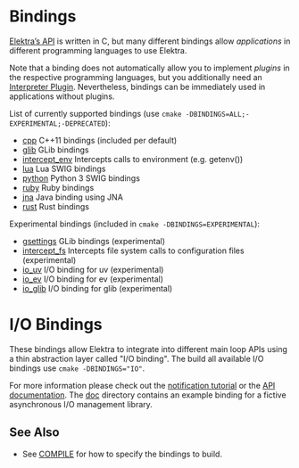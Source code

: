 # Bindings

[Elektra’s API](https://doc.libelektra.org/api/latest/html/) is written in C,
but many different bindings allow _applications_ in different programming languages
to use Elektra.

Note that a binding does not automatically allow you to implement _plugins_
in the respective programming languages, but you additionally need an
[Interpreter Plugin](/src/plugins/README.md). Nevertheless, bindings
can be immediately used in applications without plugins.

List of currently supported bindings (use `cmake -DBINDINGS=ALL;-EXPERIMENTAL;-DEPRECATED`):

- [cpp](cpp/) C++11 bindings (included per default)
- [glib](glib/) GLib bindings
- [intercept_env](intercept/env/) Intercepts calls to environment (e.g. getenv())
- [lua](swig/lua/) Lua SWIG bindings
- [python](swig/python/) Python 3 SWIG bindings
- [ruby](swig/ruby/) Ruby bindings
- [jna](jna/) Java binding using JNA
- [rust](rust/) Rust bindings

Experimental bindings (included in `cmake -DBINDINGS=EXPERIMENTAL`):

- [gsettings](gsettings/) GLib bindings (experimental)
- [intercept_fs](intercept/fs/) Intercepts file system calls to configuration files (experimental)
- [io_uv](io/uv/) I/O binding for uv (experimental)
- [io_ev](io/ev/) I/O binding for ev (experimental)
- [io_glib](io/glib/) I/O binding for glib (experimental)

# I/O Bindings

These bindings allow Elektra to integrate into different main loop APIs using a
thin abstraction layer called "I/O binding".
The build all available I/O bindings use `cmake -DBINDINGS="IO"`.

For more information please check out the
[notification tutorial](https://github.com/ElektraInitiative/libelektra/tree/master/doc/tutorials/notifications.md)
or the
[API documentation](https://doc.libelektra.org/api/current/html/group__kdbio.html).
The [doc](io/doc/) directory contains an example binding for a fictive
asynchronous I/O management library.

## See Also

- See [COMPILE](/doc/COMPILE.md#bindings) for how to specify the bindings to build.
